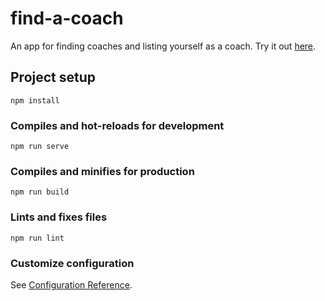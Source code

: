 # find-a-coach
An app for finding coaches and listing yourself as a coach.
Try it out [here](https://find-a-coach-f01cc.web.app/coaches).
## Project setup
```
npm install
```

### Compiles and hot-reloads for development
```
npm run serve
```

### Compiles and minifies for production
```
npm run build
```

### Lints and fixes files
```
npm run lint
```

### Customize configuration
See [Configuration Reference](https://cli.vuejs.org/config/).
